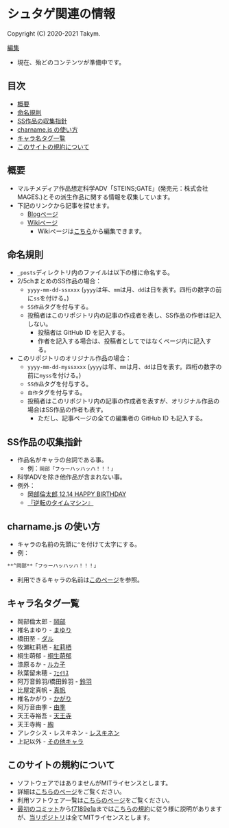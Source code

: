 # シュタゲ関連の情報
Copyright (C) 2020-2021 Takym.

[編集](https://github.com/Takym/shutage/)

* 現在、殆どのコンテンツが準備中です。

## 目次
* [概要](#summary)
* [命名規則](#naming_convention)
* [SS作品の収集指針](#collection_guidelines)
* [charname.js の使い方](#charname)
* [キャラ名タグ一覧](#charname_tags)
* [このサイトの規約について](#terms)

## 概要 <a id="summary"></a>
* マルチメディア作品想定科学ADV「STEINS;GATE」(発売元：株式会社MAGES.)とその派生作品に関する情報を収集しています。
* 下記のリンクから記事を探せます。
	* [Blogページ](https://takym.github.io/shutage/articles/tags.html)
	* [Wikiページ](https://takym.github.io/shutage/wiki/Home)
		* Wikiページは[こちら](https://github.com/Takym/shutage/wiki)から編集できます。

## 命名規則 <a id="naming_convention"></a>
* `_posts`ディレクトリ内のファイルは以下の様に命名する。
* 2/5chまとめのSS作品の場合：
	* `yyyy-mm-dd-ssxxxx` (`yyyy`は年、`mm`は月、`dd`は日を表す。四桁の数字の前に`ss`を付ける。)
	* `SS作品`タグを付与する。
	* 投稿者はこのリポジトリ内の記事の作成者を表し、SS作品の作者は記入しない。
		* 投稿者は GitHub ID を記入する。
		* 作者を記入する場合は、投稿者としてではなくページ内に記入する。
* このリポジトリのオリジナル作品の場合：
	* `yyyy-mm-dd-myssxxxx` (`yyyy`は年、`mm`は月、`dd`は日を表す。四桁の数字の前に`myss`を付ける。)
	* `SS作品`タグを付与する。
	* `自作`タグを付与する。
	* 投稿者はこのリポジトリ内の記事の作成者を表すが、オリジナル作品の場合はSS作品の作者も表す。
		* ただし、記事ページの全ての編集者の GitHub ID も記入する。

## SS作品の収集指針 <a id="collection_guidelines"></a>
* 作品名がキャラの台詞である事。
	* 例：`岡部「フゥーハッハッハ！！！」`
* 科学ADVを除き他作品が含まれない事。
* 例外：
	* [岡部倫太郎 12.14 HAPPY BIRTHDAY](https://takym.github.io/shutage/articles/2017/12/14/ss0000.html)
	* [『逆転のタイムマシン』](https://takym.github.io/shutage/articles/2017/05/20/ss0001.html)

## charname.js の使い方 <a id="charname"></a>
* キャラの名前の先頭に`^`を付けて太字にする。
* 例：
```markdown
**^岡部**「フゥーハッハッハ！！！」
```
* 利用できるキャラの名前は[このページ](https://takym.github.io/shutage/articles/2020/11/16/charname.html)を参照。

## キャラ名タグ一覧 <a id="charname_tags"></a>
* 岡部倫太郎             - [岡部](https://takym.github.io/shutage/articles/tags.html#岡部)
* 椎名まゆり             - [まゆり](https://takym.github.io/shutage/articles/tags.html#まゆり)
* 橋田至                 - [ダル](https://takym.github.io/shutage/articles/tags.html#ダル)
* 牧瀬紅莉栖             - [紅莉栖](https://takym.github.io/shutage/articles/tags.html#紅莉栖)
* 桐生萌郁               - [桐生萌郁](https://takym.github.io/shutage/articles/tags.html#桐生萌郁)
* 漆原るか               - [ルカ子](https://takym.github.io/shutage/articles/tags.html#ルカ子)
* 秋葉留未穂             - [ﾌｪｲﾘｽ](https://takym.github.io/shutage/articles/tags.html#ﾌｪｲﾘｽ)
* 阿万音鈴羽/橋田鈴羽    - [鈴羽](https://takym.github.io/shutage/articles/tags.html#鈴羽)
* 比屋定真帆             - [真帆](https://takym.github.io/shutage/articles/tags.html#真帆)
* 椎名かがり             - [かがり](https://takym.github.io/shutage/articles/tags.html#かがり)
* 阿万音由季             - [由季](https://takym.github.io/shutage/articles/tags.html#由季)
* 天王寺裕吾             - [天王寺](https://takym.github.io/shutage/articles/tags.html#天王寺)
* 天王寺綯               - [綯](https://takym.github.io/shutage/articles/tags.html#綯)
* アレクシス・レスキネン - [レスキネン](https://takym.github.io/shutage/articles/tags.html#レスキネン)
* 上記以外               - [その他キャラ](https://takym.github.io/shutage/articles/tags.html#その他キャラ)

## このサイトの規約について <a id="terms"></a>
* ソフトウェアではありませんがMITライセンスとします。
* 詳細は[こちらのページ](./LICENSE.md)をご覧ください。
* 利用ソフトウェア一覧は[こちらのページ](./using_softwares.md)をご覧ください。
* [最初のコミット](https://github.com/Takym/shutage/commit/d0de37a9392bcef975526993484296e3a36d78b6)から[f7189e1a](https://github.com/Takym/shutage/commit/f7189e1aa99d298f2f4d2efa5527b1c05b14b2d3)までは[こちらの規約](https://github.com/Takym/takym.github.io/blob/gh-pages/LICENSE.md)に従う様に説明がありますが、[当リポジトリ](https://github.com/Takym/shutage)は全てMITライセンスとします。
